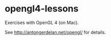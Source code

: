 opengl4-lessons
===============

Exercises with OpenGL 4 (on Mac). 

See http://antongerdelan.net/opengl/ for details.
